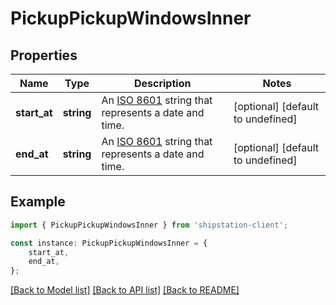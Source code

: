 # PickupPickupWindowsInner


## Properties

Name | Type | Description | Notes
------------ | ------------- | ------------- | -------------
**start_at** | **string** | An [ISO 8601](https://en.wikipedia.org/wiki/ISO_8601) string that represents a date and time.  | [optional] [default to undefined]
**end_at** | **string** | An [ISO 8601](https://en.wikipedia.org/wiki/ISO_8601) string that represents a date and time.  | [optional] [default to undefined]

## Example

```typescript
import { PickupPickupWindowsInner } from 'shipstation-client';

const instance: PickupPickupWindowsInner = {
    start_at,
    end_at,
};
```

[[Back to Model list]](../README.md#documentation-for-models) [[Back to API list]](../README.md#documentation-for-api-endpoints) [[Back to README]](../README.md)
